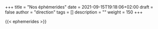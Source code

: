 +++
title       = "Nos éphémerides"
date        = 2021-09-15T19:18:06+02:00
draft       = false
author      = "direction"
tags        = []
description = ""
weight      = 150
+++

{{< ephemerides >}}
